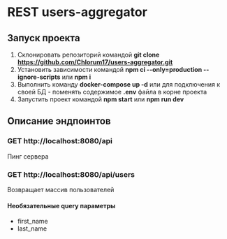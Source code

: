 # REST users-aggregator

## Запуск проекта

1. Склонировать репозиторий командой **git clone https://github.com/Chlorum17/users-aggregator.git**
2. Установить зависимости командой **npm ci --only=production --ignore-scripts** или **npm i**
3. Выполнить команду **docker-compose up -d** или для подключения к своей БД - поменять содержимое **.env** файла в корне проекта
4. Запустить проект командой **npm start** или **npm run dev**

## Описание эндпоинтов

### GET http://localhost:8080/api

Пинг сервера

### GET http://localhost:8080/api/users

Возвращает массив пользователей

#### Необязательные query параметры

- first_name
- last_name
